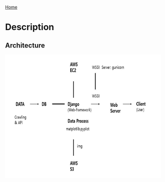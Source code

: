 <a href="../README.md">Home</a>
# Description

## Architecture
<img src="src/ServerArchitecture.JPG" style="width:600px; height:400px">
